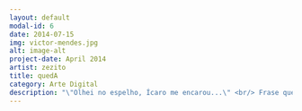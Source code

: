 ```yaml
---
layout: default
modal-id: 6
date: 2014-07-15
img: victor-mendes.jpg
alt: image-alt
project-date: April 2014
artist: zezito
title: quedA
category: Arte Digital
description: "\"Olhei no espelho, Ícaro me encarou...\" <br/> Frase que desde de 2019, quando produzi essa obra, perpetua pela minha mente. Quanto mais tempo passa desde a sua concepção, mais sentido aparenta fazer, em situações tão diferentes." 
---
```

